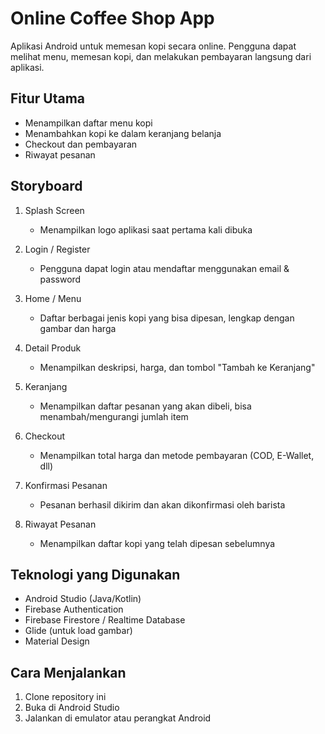 # Online Coffee Shop App

Aplikasi Android untuk memesan kopi secara online. Pengguna dapat melihat menu, memesan kopi, dan melakukan pembayaran langsung dari aplikasi.

## Fitur Utama
- Menampilkan daftar menu kopi
- Menambahkan kopi ke dalam keranjang belanja
- Checkout dan pembayaran
- Riwayat pesanan

## Storyboard

1. Splash Screen
   - Menampilkan logo aplikasi saat pertama kali dibuka

2. Login / Register
   - Pengguna dapat login atau mendaftar menggunakan email & password

3. Home / Menu
   - Daftar berbagai jenis kopi yang bisa dipesan, lengkap dengan gambar dan harga

4. Detail Produk
   - Menampilkan deskripsi, harga, dan tombol "Tambah ke Keranjang"

5. Keranjang
   - Menampilkan daftar pesanan yang akan dibeli, bisa menambah/mengurangi jumlah item

6. Checkout
   - Menampilkan total harga dan metode pembayaran (COD, E-Wallet, dll)

7. Konfirmasi Pesanan
   - Pesanan berhasil dikirim dan akan dikonfirmasi oleh barista

8. Riwayat Pesanan
   - Menampilkan daftar kopi yang telah dipesan sebelumnya

## Teknologi yang Digunakan
- Android Studio (Java/Kotlin)
- Firebase Authentication
- Firebase Firestore / Realtime Database
- Glide (untuk load gambar)
- Material Design

## Cara Menjalankan
1. Clone repository ini
2. Buka di Android Studio
3. Jalankan di emulator atau perangkat Android

